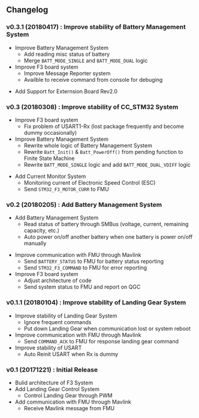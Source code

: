 ## Changelog

### v0.3.1 (20180417) : Improve stability of Battery Management System
* Improve Battery Management System
    * Add reading misc status of battery
    * Merge `BATT_MODE_SINGLE` and `BATT_MODE_DUAL` logic
* Improve F3 board system
    * Improve Message Reporter system
    * Availble to receive command from console for debuging
+ Add Support for Externsion Board Rev2.0

### v0.3 (20180308) : Improve stability of CC_STM32 System
* Improve F3 board system
    * Fix problem of USART1-Rx (lost package frequently and become dummy occasionally)
* Improve Battery Management System
    * Rewrite whole logic of Battery Management System
    * Rewrite `Batt_Init()` & `Batt_PowerOff()` from pending function to Finite State Machine
    * Rewrite `BATT_MODE_SINGLE` logic and add `BATT_MODE_DUAL_VDIFF` logic
+ Add Current Monitor System
    + Monitoring current of Electronic Speed Control (ESC)
    + Send `STM32_F3_MOTOR_CURR` to FMU

### v0.2 (20180205) : Add Battery Management System
+ Add Battery Management System
    + Read status of battery through SMBus (voltage, current, remaining capacity, etc.)
    + Auto power on/off another battery when one battery is power on/off manually
* Improve communication with FMU through Mavlink
    + Send `BATTERY_STATUS` to FMU for battery status reporting
    + Send `STM32_F3_COMMAND` to FMU for error reporting
* Improve F3 board system
    * Adjust architecture of code
    + Send system status to FMU and report on QGC

### v0.1.1 (20180104) : Improve stability of Landing Gear System
* Improve stability of Landing Gear System
    + Ignore frequent commands
    + Put down Landing Gear when communication lost or system reboot
* Improve communication with FMU through Mavlink
    + Send `COMMAND_ACK` to FMU for response landing gear command
* Improve stability of USART
    + Auto Reinit USART when Rx is dummy

### v0.1 (20171221) : Initial Release
+ Bulid architecture of F3 System
+ Add Landing Gear Control System
    + Control Landing Gear through PWM
+ Add communication with FMU through Mavlink
    + Receive Mavlink message from FMU